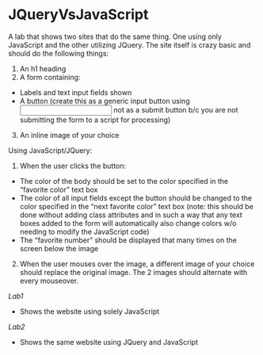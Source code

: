 # JQueryVsJavaScript
A lab that shows two sites that do the same thing. One using only JavaScript and the other utilizing JQuery. The site itself is crazy basic and should do the following things:
1. An h1 heading
2. A form containing:
 - Labels and text input fields shown
 - A button (create this as a generic input button using <input
type=”button”> not as a submit button b/c you are not submitting the
form to a script for processing)
3. An inline image of your choice

Using JavaScript/JQuery:
1. When the user clicks the button:
  - The color of the body should be set to the color specified in
the “favorite color” text box
  - The color of all input fields except the button should be
changed to the color specified in the “next favorite color” text box
(note: this should be done without adding class attributes and in such
a way that any text boxes added to the form will automatically also
change colors w/o needing to modify the JavaScript code)
  - The “favorite number” should be displayed that many times
on the screen below the image
2. When the user mouses over the image, a different image of your
choice should replace the original image. The 2 images should alternate with
every mouseover.

_Lab1_
- Shows the website using solely JavaScript

_Lab2_
- Shows the same website using JQuery and JavaScript
